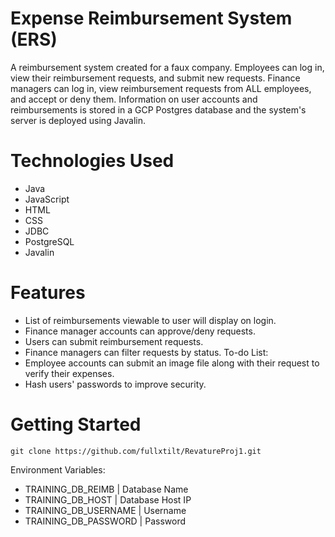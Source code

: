 # Expense Reimbursement System (ERS)
A reimbursement system created for a faux company. Employees can log in, view their reimbursement requests, and submit new requests. Finance managers can log in, view reimbursement requests from ALL employees, and accept or deny them. Information on user accounts and reimbursements is stored in a GCP Postgres database and the system's server is deployed using Javalin. 

# Technologies Used
* Java
* JavaScript 
* HTML 
* CSS
* JDBC 
* PostgreSQL 
* Javalin

# Features
* List of reimbursements viewable to user will display on login.
* Finance manager accounts can approve/deny requests.
* Users can submit reimbursement requests.
* Finance managers can filter requests by status.
To-do List:
* Employee accounts can submit an image file along with their request to verify their expenses. 
* Hash users' passwords to improve security.

# Getting Started
```
git clone https://github.com/fullxtilt/RevatureProj1.git
```
Environment Variables:
* TRAINING_DB_REIMB     | Database Name
* TRAINING_DB_HOST      | Database Host IP
* TRAINING_DB_USERNAME  | Username
* TRAINING_DB_PASSWORD  | Password
